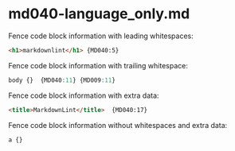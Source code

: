 # md040-language_only.md

Fence code block information with leading whitespaces:

```  html
<h1>markdownlint</h1> {MD040:5}
```

Fence code block information with trailing whitespace:

```css 
body {}  {MD040:11} {MD009:11}
```

Fence code block information with extra data:

```html version=5
<title>MarkdownLint</title>  {MD040:17}
```

Fence code block information without whitespaces and extra data:

```css
a {}
```
